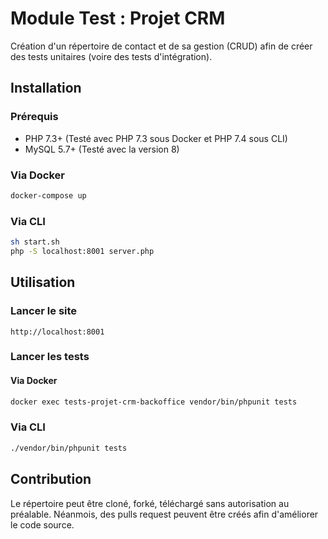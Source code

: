 # Module Test : Projet CRM

Création d'un répertoire de contact et de sa gestion (CRUD) afin de créer des tests unitaires (voire des tests d'intégration).

## Installation

### Prérequis
- PHP 7.3+ (Testé avec PHP 7.3 sous Docker et PHP 7.4 sous CLI)
- MySQL 5.7+ (Testé avec la version 8)

### Via Docker

```bash
docker-compose up
```

### Via CLI

```bash
sh start.sh
php -S localhost:8001 server.php
```

## Utilisation

### Lancer le site

```
http://localhost:8001
```

### Lancer les tests

#### Via Docker

```bash
docker exec tests-projet-crm-backoffice vendor/bin/phpunit tests
```

### Via CLI

```bash
./vendor/bin/phpunit tests
```

## Contribution

Le répertoire peut être cloné, forké, téléchargé sans autorisation au préalable. Néanmois, des pulls request peuvent être créés afin d'améliorer le code source.